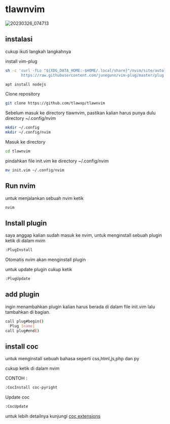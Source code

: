 # tlawnvim

![20230326_074713](https://user-images.githubusercontent.com/101454769/227749296-995edd92-dcfd-4b2b-8db2-60d2304a9181.gif)

## instalasi

cukup ikuti langkah langkahnya

install vim-plug
```bash
sh -c 'curl -fLo "${XDG_DATA_HOME:-$HOME/.local/share}"/nvim/site/autoload/plug.vim --create-dirs \
       https://raw.githubusercontent.com/junegunn/vim-plug/master/plug.vim'

```
```bash
apt install nodejs
```
Clone repository
```bash
git clone https://github.com/tlawxp/tlawnvim
```
Sebelum masuk ke directory tlawnvim, pastikan kalian harus punya dulu directory ~/.config/nvim
```bash
mkdir ~/.config
mkdir ~/.config/nvim
```
Masuk ke directory
```bash
cd tlawnvim
```
pindahkan file init.vim ke directory ~/.config/nvim
```bash
mv init.vim ~/.config/nvim
```

## Run nvim

untuk menjalankan sebuah nvim ketik
```bash
nvim
```

## Install plugin

saya anggap kalian sudah masuk ke nvim, untuk menginstall sebuah plugin ketik di dalam nvim
```bash
:PlugInstall
```
Otomatis nvim akan menginstall plugin

untuk update plugin cukup ketik
```bash
:PlugUpdate
```


## add plugin

ingin menambahkan plugin kalian harus berada di dalam file init.vim lalu tambahkan di bagian.
```bash
call plug#begin()
  Plug [name]
call plug#end()
```

## install coc

untuk menginstall sebuah bahasa seperti css,html,js,php dan py

cukup ketik di dalam nvim

CONTOH : 
```bash
:CocInstall coc-pyright
```
Update coc
```bash
:CocUpdate
```
untuk lebih detailnya kunjungi <a href="https://github.com/neoclide/coc.nvim/wiki/Using-coc-extensions">coc extensions</a>
